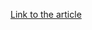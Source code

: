 [Link to the article](https://fortinet.com/blog/threat-research/searching-for-the-reuse-of-mirai-code--hide--n-seek-bot.html)
